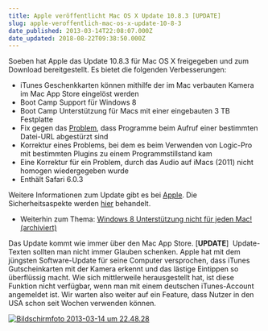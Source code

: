 ```yaml
---
title: Apple veröffentlicht Mac OS X Update 10.8.3 [UPDATE]
slug: apple-veroffentlich-mac-os-x-update-10-8-3
date_published: 2013-03-14T22:08:07.000Z
date_updated: 2018-08-22T09:38:50.000Z
---
```


Soeben hat Apple das Update 10.8.3 für Mac OS X freigegeben und zum Download bereitgestellt. Es bietet die folgenden Verbesserungen:

- iTunes Geschenkkarten können mithilfe der im Mac verbauten Kamera im Mac App Store eingelöst werden
- Boot Camp Support für Windows 8
- Boot Camp Unterstützung für Macs mit einer eingebauten 3 TB Festplatte
- Fix gegen das [Problem](http://www.golem.de/news/mountain-lion-absturz-in-vielen-anwendungen-mit-acht-zeichen-text-1302-97338.html), dass Programme beim Aufruf einer bestimmten Datei-URL abgestürzt sind
- Korrektur eines Problems, bei dem es beim Verwenden von Logic-Pro mit bestimmten Plugins zu einem Programmstillstand kam
- Eine Korrektur für ein Problem, durch das Audio auf iMacs (2011) nicht homogen wiedergegeben wurde
- Enthält Safari 6.0.3

Weitere Informationen zum Update gibt es bei [Apple](http://support.apple.com/kb/HT5612?viewlocale=de_DE). Die Sicherheitsaspekte werden [hier](http://support.apple.com/kb/HT1222?viewlocale=de_DE) behandelt.

- Weiterhin zum Thema: [Windows 8 Unterstützung nicht für jeden Mac! (archiviert)](http://web.archive.org/web/20230203232649/http://apfelhammer.de/articles/82/windows-8-unterstuetzung-nicht-fuer-jeden-mac)

Das Update kommt wie immer über den Mac App Store.
[**UPDATE**]  Update-Texten sollten man nicht immer Glauben schenken. Apple hat mit dem jüngsten Software-Update für seine Computer versprochen, dass iTunes Gutscheinkarten mit der Kamera erkennt und das lästige Eintippen so überflüssig macht. Wie sich mittlerweile herausgestellt hat, ist diese Funktion nicht verfügbar, wenn man mit einem deutschen iTunes-Account angemeldet ist. Wir warten also weiter auf ein Feature, dass Nutzer in den USA schon seit Wochen verwenden können.

[![Bildschirmfoto 2013-03-14 um 22.48.28](//picdump.thafaker.de/2013/03/Bildschirmfoto-2013-03-14-um-22.48.28-1024x415.png)](__GHOST_URL__/apple-veroffentlich-mac-os-x-update-10-8-3/bildschirmfoto-2013-03-14-um-22-48-28/)
